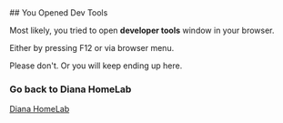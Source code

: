 <br/>
<br/>
## You Opened Dev Tools

Most likely, you tried to open **developer tools** window in your browser.

Either by pressing F12 or via browser menu.

Please don't. Or you will keep ending up here.

### Go back to Diana HomeLab

[Diana HomeLab](https://lab.diananas.online/)
